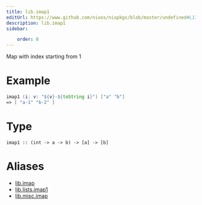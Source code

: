 ```yaml
---
title: lib.imap1
editUrl: https://www.github.com/nixos/nixpkgs/blob/master/undefined#L172C11
description: lib.imap1
sidebar:

    order: 8
---
```


Map with index starting from 1

# Example

```nix
imap1 (i: v: "${v}-${toString i}") ["a" "b"]
=> [ "a-1" "b-2" ]
```

# Type

```
imap1 :: (int -> a -> b) -> [a] -> [b]
```


# Aliases

- [lib.imap](/nix-doc-comments/reference/lib/lib-imap)
- [lib.lists.imap1](/nix-doc-comments/reference/lib/lists/lib-lists-imap1)
- [lib.misc.imap](/nix-doc-comments/reference/lib/misc/lib-misc-imap)


